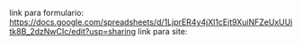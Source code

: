 link para formulario: https://docs.google.com/spreadsheets/d/1LjprER4y4jXl1cEjt9XuiNFZeUxUUitk8B_2dzNwCIc/edit?usp=sharing
link para site: 
